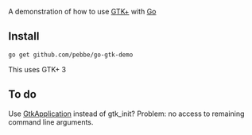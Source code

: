 A demonstration of how to use [GTK+](http://www.gtk.org/) with [Go](http://golang.org/)

## Install

    go get github.com/pebbe/go-gtk-demo

This uses GTK+ 3


## To do

Use [GtkApplication](https://wiki.gnome.org/HowDoI/GtkApplication)
instead of gtk_init? Problem: no access to remaining command line
arguments.
